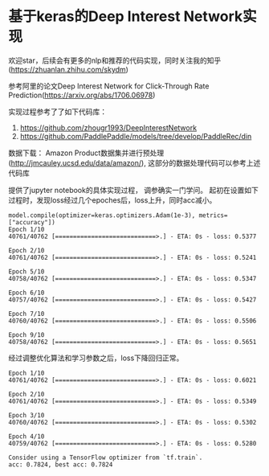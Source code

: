 # 基于keras的Deep Interest Network实现
欢迎star，后续会有更多的nlp和推荐的代码实现，同时关注我的知乎(https://zhuanlan.zhihu.com/skydm)

参考阿里的论文Deep Interest Network for Click-Through Rate Prediction(https://arxiv.org/abs/1706.06978) 

实现过程参考了了如下代码库：
1. https://github.com/zhougr1993/DeepInterestNetwork
2. https://github.com/PaddlePaddle/models/tree/develop/PaddleRec/din

数据下载：
Amazon Product数据集并进行预处理(http://jmcauley.ucsd.edu/data/amazon/), 这部分的数据处理代码可以参考上述代码库

提供了jupyter notebook的具体实现过程， 调参确实一门学问。
起初在设置如下过程时，发现loss经过几个epoches后，loss上升，同时acc减小。
```
model.compile(optimizer=keras.optimizers.Adam(1e-3), metrics=["accuracy"])
Epoch 1/10
40761/40762 [============================>.] - ETA: 0s - loss: 0.5377

Epoch 2/10
40761/40762 [============================>.] - ETA: 0s - loss: 0.5241

Epoch 5/10
40758/40762 [============================>.] - ETA: 0s - loss: 0.5347

Epoch 6/10
40757/40762 [============================>.] - ETA: 0s - loss: 0.5427

Epoch 7/10
40760/40762 [============================>.] - ETA: 0s - loss: 0.5506

Epoch 9/10
40758/40762 [============================>.] - ETA: 0s - loss: 0.5651
```
经过调整优化算法和学习参数之后，loss下降回归正常。

```
Epoch 1/10
40761/40762 [============================>.] - ETA: 0s - loss: 0.6021

Epoch 2/10
40761/40762 [============================>.] - ETA: 0s - loss: 0.5349

Epoch 3/10
40760/40762 [============================>.] - ETA: 0s - loss: 0.5302

Epoch 4/10
40759/40762 [============================>.] - ETA: 0s - loss: 0.5280

Consider using a TensorFlow optimizer from `tf.train`.
acc: 0.7824, best acc: 0.7824
```